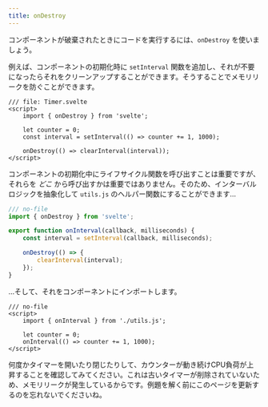 ```yaml
---
title: onDestroy
---
```


コンポーネントが破棄されたときにコードを実行するには、`onDestroy` を使いましょう。

例えば、コンポーネントの初期化時に `setInterval` 関数を追加し、それが不要になったらそれをクリーンアップすることができます。そうすることでメモリリークを防ぐことができます。

```svelte
/// file: Timer.svelte
<script>
	import { onDestroy } from 'svelte';

	let counter = 0;
	const interval = setInterval(() => counter += 1, 1000);

	onDestroy(() => clearInterval(interval));
</script>
```

コンポーネントの初期化中にライフサイクル関数を呼び出すことは重要ですが、それらを *どこ* から呼び出すかは重要ではありません。そのため、インターバルロジックを抽象化して `utils.js` のヘルパー関数にすることができます…

```js
/// no-file
import { onDestroy } from 'svelte';

export function onInterval(callback, milliseconds) {
	const interval = setInterval(callback, milliseconds);

	onDestroy(() => {
		clearInterval(interval);
	});
}
```

…そして、それをコンポーネントにインポートします。

```svelte
/// no-file
<script>
	import { onInterval } from './utils.js';

	let counter = 0;
	onInterval(() => counter += 1, 1000);
</script>
```

何度かタイマーを開いたり閉じたりして、カウンターが動き続けCPU負荷が上昇することを確認してみてください。これは古いタイマーが削除されていないため、メモリリークが発生しているからです。例題を解く前にこのページを更新するのを忘れないでくださいね。

